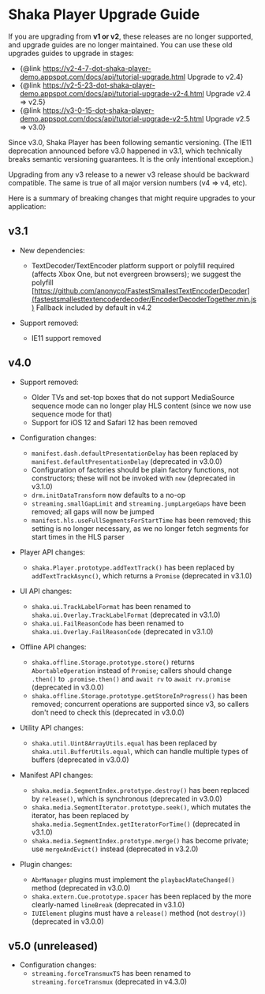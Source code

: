 # Shaka Player Upgrade Guide

If you are upgrading from **v1 or v2**, these releases are no longer supported,
and upgrade guides are no longer maintained.  You can use these old upgrades
guides to upgrade in stages:

 - {@link https://v2-4-7-dot-shaka-player-demo.appspot.com/docs/api/tutorial-upgrade.html Upgrade to v2.4}
 - {@link https://v2-5-23-dot-shaka-player-demo.appspot.com/docs/api/tutorial-upgrade-v2-4.html Upgrade v2.4 => v2.5}
 - {@link https://v3-0-15-dot-shaka-player-demo.appspot.com/docs/api/tutorial-upgrade-v2-5.html Upgrade v2.5 => v3.0}

Since v3.0, Shaka Player has been following semantic versioning.  (The
IE11 deprecation announced before v3.0 happened in v3.1, which technically
breaks semantic versioning guarantees.  It is the only intentional exception.)

Upgrading from any v3 release to a newer v3 release should be backward
compatible.  The same is true of all major version numbers (v4 => v4, etc).

Here is a summary of breaking changes that might require upgrades to your
application:


## v3.1

  - New dependencies:
    - TextDecoder/TextEncoder platform support or polyfill required (affects
      Xbox One, but not evergreen browsers); we suggest the polyfill
      [https://github.com/anonyco/FastestSmallestTextEncoderDecoder](fastestsmallesttextencoderdecoder/EncoderDecoderTogether.min.js)
      Fallback included by default in v4.2

  - Support removed:
    - IE11 support removed


## v4.0

  - Support removed:
    - Older TVs and set-top boxes that do not support MediaSource sequence mode
      can no longer play HLS content (since we now use sequence mode for that)
    - Support for iOS 12 and Safari 12 has been removed

  - Configuration changes:
    - `manifest.dash.defaultPresentationDelay` has been replaced by
      `manifest.defaultPresentationDelay` (deprecated in v3.0.0)
    - Configuration of factories should be plain factory functions, not
      constructors; these will not be invoked with `new` (deprecated in v3.1.0)
    - `drm.initDataTransform` now defaults to a no-op
    - `streaming.smallGapLimit` and `streaming.jumpLargeGaps` have been removed;
      all gaps will now be jumped
    - `manifest.hls.useFullSegmentsForStartTime` has been removed; this setting
      is no longer necessary, as we no longer fetch segments for start times in
      the HLS parser

  - Player API changes:
    - `shaka.Player.prototype.addTextTrack()` has been replaced by
      `addTextTrackAsync()`, which returns a `Promise` (deprecated in v3.1.0)

  - UI API changes:
    - `shaka.ui.TrackLabelFormat` has been renamed to
      `shaka.ui.Overlay.TrackLabelFormat` (deprecated in v3.1.0)
    - `shaka.ui.FailReasonCode` has been renamed to
      `shaka.ui.Overlay.FailReasonCode` (deprecated in v3.1.0)

  - Offline API changes:
    - `shaka.offline.Storage.prototype.store()` returns `AbortableOperation`
      instead of `Promise`; callers should change `.then()` to
      `.promise.then()` and `await rv` to `await rv.promise` (deprecated in
      v3.0.0)
    - `shaka.offline.Storage.prototype.getStoreInProgress()` has been removed;
      concurrent operations are supported since v3, so callers don't need to
      check this (deprecated in v3.0.0)

  - Utility API changes:
    - `shaka.util.Uint8ArrayUtils.equal` has been replaced by
      `shaka.util.BufferUtils.equal`, which can handle multiple types of
      buffers (deprecated in v3.0.0)

  - Manifest API changes:
    - `shaka.media.SegmentIndex.prototype.destroy()` has been replaced by
      `release()`, which is synchronous (deprecated in v3.0.0)
    - `shaka.media.SegmentIterator.prototype.seek()`, which mutates the
      iterator, has been replaced by
      `shaka.media.SegmentIndex.getIteratorForTime()` (deprecated in v3.1.0)
    - `shaka.media.SegmentIndex.prototype.merge()` has become private; use
      `mergeAndEvict()` instead (deprecated in v3.2.0)

  - Plugin changes:
    - `AbrManager` plugins must implement the `playbackRateChanged()` method
      (deprecated in v3.0.0)
    - `shaka.extern.Cue.prototype.spacer` has been replaced by the more
      clearly-named `lineBreak` (deprecated in v3.1.0)
    - `IUIElement` plugins must have a `release()` method (not `destroy()`)
      (deprecated in v3.0.0)

## v5.0 (unreleased)

  - Configuration changes:
    - `streaming.forceTransmuxTS` has been renamed to `streaming.forceTransmux`
      (deprecated in v4.3.0)
